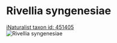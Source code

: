 
Rivellia syngenesiae
====================
  
[iNaturalist taxon id: 451405](https://www.inaturalist.org/taxa/451405)  
![Rivellia syngenesiae](https://inaturalist-open-data.s3.amazonaws.com/photos/199950516/medium.jpeg)